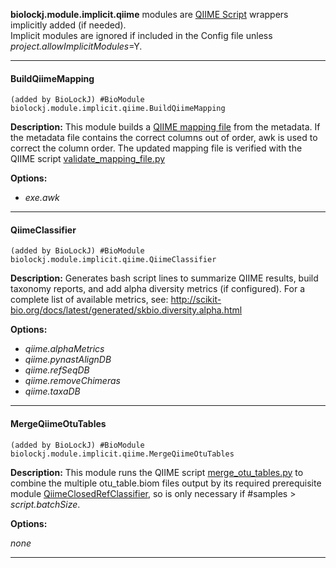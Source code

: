 **biolockj.module.implicit.qiime** modules are [QIIME Script](http://qiime.org/scripts/) wrappers implicitly added (if needed).<br>Implicit modules are ignored if included in the Config file unless *project.allowImplicitModules*=Y.

----

#### BuildQiimeMapping
`(added by BioLockJ) #BioModule biolockj.module.implicit.qiime.BuildQiimeMapping`

**Description:**  This module builds a [QIIME mapping file](http://qiime.org/documentation/file_formats.html#mapping-file-overview) from the metadata.  If the metadata file contains the correct columns out of order, awk is used to correct the column order.  The updated mapping file is verified with the QIIME script [validate_mapping_file.py](http://qiime.org/scripts/validate_mapping_file.html)

**Options:**

   - *exe.awk*

----

#### QiimeClassifier
`(added by BioLockJ) #BioModule biolockj.module.implicit.qiime.QiimeClassifier`

**Description:**  Generates bash script lines to summarize QIIME results, build taxonomy reports, and add alpha diversity metrics (if configured). For a complete list of available metrics, see: <a href= "http://scikit-bio.org/docs/latest/generated/skbio.diversity.alpha.html" target="_top">http://scikit-bio.org/docs/latest/generated/skbio.diversity.alpha.html</a>

**Options:**

   - *qiime.alphaMetrics*
   - *qiime.pynastAlignDB*
   - *qiime.refSeqDB*
   - *qiime.removeChimeras*
   - *qiime.taxaDB*

----

#### MergeQiimeOtuTables
`(added by BioLockJ) #BioModule biolockj.module.implicit.qiime.MergeQiimeOtuTables`

**Description:**  This module runs the QIIME script [merge_otu_tables.py](http://qiime.org/scripts/merge_otu_tables.html) to combine the multiple otu_table.biom files output by its required prerequisite module [QiimeClosedRefClassifier](/module/classifier/module.classifier.r16s#qiimeclosedrefclassifier), so is only necessary if #samples > *script.batchSize*.  

**Options:**

 *none*

----
